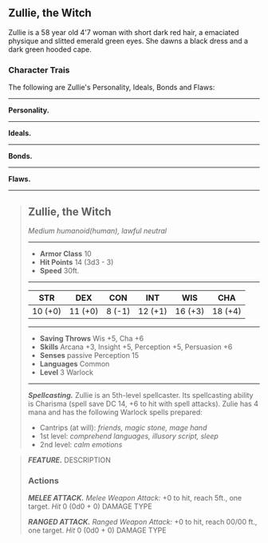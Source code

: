 ## Zullie, the Witch 
Zullie is a 58 year old 4'7 woman with short dark red hair, a emaciated physique and slitted emerald green eyes. She dawns a black dress and a dark green hooded cape.

### Character Trais
The following are Zullie's Personality, Ideals, Bonds and Flaws:
___
**Personality.**

___
**Ideals.**

___
**Bonds.**

___
**Flaws.**



___
> ## Zullie, the Witch 
>*Medium humanoid(human), lawful neutral*
> ___
> - **Armor Class** 10
> - **Hit Points** 14 (3d3 - 3)
> - **Speed** 30ft.
>___
>|   STR   |   DEX   |   CON   |   INT   |   WIS   |   CHA   |
>|:-------:|:-------:|:-------:|:-------:|:-------:|:-------:|
>| 10 (+0) | 11 (+0) |  8 (-1) | 12 (+1) | 16 (+3) | 18 (+4) |
>___
> - **Saving Throws** Wis +5, Cha +6
> - **Skills** Arcana +3, Insight +5, Perception +5, Persuasion +6
> - **Senses** passive Perception 15
> - **Languages** Common
> - **Level** 3 Warlock
> ___
> ***Spellcasting.*** Zullie is an 5th-level spellcaster. Its spellcasting ability is Charisma (spell save DC 14, +6 to hit with spell attacks). Zulie has 4 mana and has the following Warlock spells prepared:
> - Cantrips (at will): *friends, magic stone, mage hand*
> - 1st level: *comprehend languages, illusory script, sleep*
> - 2nd level: *calm emotions*

>
> ***FEATURE.*** DESCRIPTION
>
> ### Actions
> ***MELEE ATTACK.*** *Melee Weapon Attack:* +0 to hit, reach 5ft., one target. *Hit* 0 (0d0 + 0) DAMAGE TYPE 
>
> ***RANGED ATTACK.*** *Ranged Weapon Attack:* +0 to hit, reach 00/00 ft., one target. *Hit* 0 (0d0 + 0) DAMAGE TYPE 
